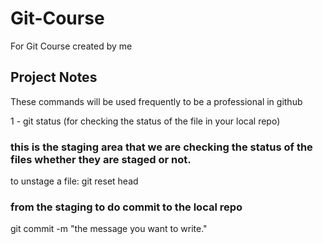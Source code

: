# Git-Course
For Git Course created by me

## Project Notes
These commands will be used frequently to be a professional in github

1 - git status (for checking the status of the file in your local repo)
### this is the staging area that we are checking the status of the files whether they are staged or not.

to unstage a file: git reset head <the file name>

### from the staging to do commit to the local repo 
git commit -m "the message you want to write."